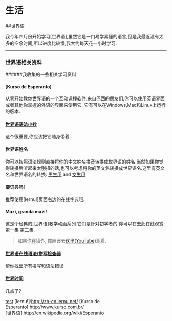 ﻿生活
======================

##世界语  

我今年四月份开始学习[世界语],虽然它是一门易学易懂的语言,但是我最近没有太多的空余时间,所以进度比较慢,我大约每天花一小时学习.  

----------------------  
### 世界语相关资料
######我收集的一些相关学习资料

#### [Kurso de Esperanto]  
从零开始教你世界语的一个互动课程软件,来自巴西的朋友们,你可以使用英语界面或者其他你掌握的外语的界面来使用它. 它有可以在Windows,Mac和Linux上运行的版本.


#### [世界语语法小抄](Esperanto-GrammaCheatSheet.zh)
这个很重要,你应该把它随身带着.  

#### 世界语姓名
你可以按照语法规则直接将你的中文姓名拼音转换成世界语的姓名,当然如果你觉得转换后听起来太别扭的话,也可以考虑将你的英文名转换成世界语名.这里有英文名和世界语名的转换: [男生用](http://www.names-meanings.net/names/male-esperanto) and [女生用](http://www.names-meanings.net/names/female-esperanto)  

#### 要词典吗!
推荐使用[lernu!]页面右边的在线字典哦.  

#### Mazi, granda mazi!
这是个经典的[世界语]教学动画系列.它们是针对初学者的.你可以在去此在线观赏:[第一集](http://118.139.187.208/mazi-telefono-1.mp4) [第二集](/Esperanto/mazi-2.mp4).  
> 如果你在墙外, 你应该去[这里(YouTube)](http://www.youtube.com/watch?v=mWbyXVSiCxw)观看.  

#### [世界语在线语法/拼写检查器](http://beta.visl.sdu.dk/lingvohelpilo/)
帮你找出所有拼写和语法错误.   

#### [世界时间](http://esperantofre.com/mondhoro.htm)
几点了?

[test](/intro.mp4)
[lernu!]:http://zh-cn.lernu.net/
[Kurso de Esperanto]:http://www.kurso.com.br/  
[世界语]:http://en.wikipedia.org/wiki/Esperanto